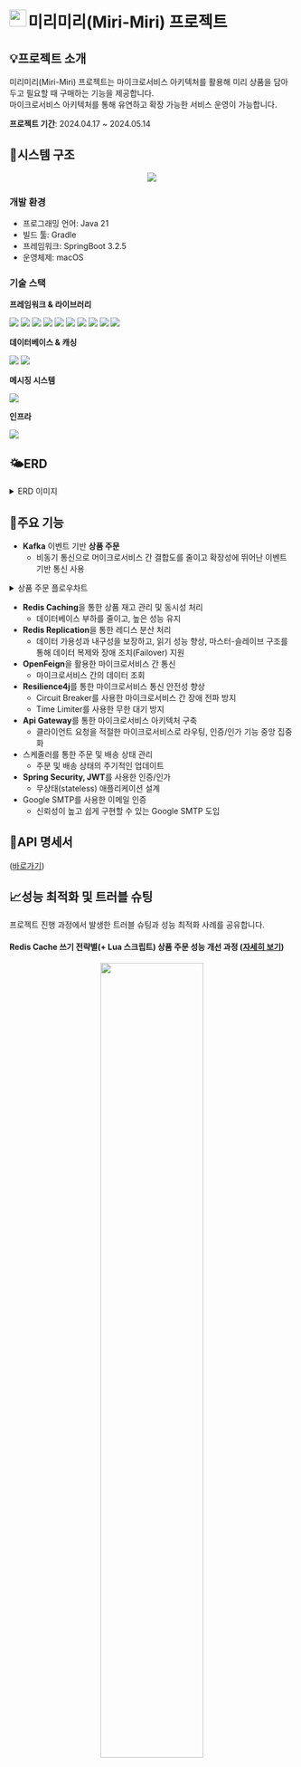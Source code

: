 <span style="margin-left: 10px;"><h1><img src="https://github.com/JYeonJun/miri-miri/assets/97449471/44fdd68b-d4d7-4b87-bbef-b0bb439a8f7f" width="30" height="auto" align="left" />미리미리(Miri-Miri) 프로젝트</h1></span>

## 💡**프로젝트 소개**
미리미리(Miri-Miri) 프로젝트는 마이크로서비스 아키텍처를 활용해 미리 상품을 담아두고 필요할 때 구매하는 기능을 제공합니다.<br/>
마이크로서비스 아키텍처를 통해 유연하고 확장 가능한 서비스 운영이 가능합니다.<br/>

**프로젝트 기간**: 2024.04.17 ~ 2024.05.14

## 🚀**시스템 구조**
<p align="center"><img src="https://github.com/JYeonJun/miri-miri/assets/97449471/8f54fb86-83e5-4f81-86b7-b17faaea4821"/></p>

### 개발 환경
- 프로그래밍 언어: Java 21
- 빌드 툴: Gradle
- 프레임워크: SpringBoot 3.2.5
- 운영체제: macOS

### 기술 스택
**프레임워크 & 라이브러리**
<div>
    <img src="https://img.shields.io/badge/Spring Boot-6DB33F?style=for-the-badge&logo=Spring Boot&logoColor=white"/>
    <img src="https://img.shields.io/badge/Spring Security-6DB33F?style=for-the-badge&logo=Spring Security&logoColor=white"/>
    <img src="https://img.shields.io/badge/Spring Cloud Gateway-6DB33F?style=for-the-badge&logo=Spring Cloud Gateway&logoColor=white"/>
    <img src="https://img.shields.io/badge/Spring Cloud Netflix Eureka-6DB33F?style=for-the-badge&logo=Spring Cloud Netflix Eureka&logoColor=white"/>
    <img src="https://img.shields.io/badge/Spring Cloud Config-6DB33F?style=for-the-badge&logo=Spring Cloud Config&logoColor=white"/>
    <img src="https://img.shields.io/badge/Spring Cloud Bus-6DB33F?style=for-the-badge&logo=Spring Cloud Bus&logoColor=white"/>
    <img src="https://img.shields.io/badge/Spring Cloud OpenFeign-6DB33F?style=for-the-badge&logo=OpenFeign&logoColor=white"/>
    <img src="https://img.shields.io/badge/Spring Cloud Circuit Breaker-6DB33F?style=for-the-badge&logo=CircuitBreaker&logoColor=white"/>
    <img src="https://img.shields.io/badge/Hibernate-59666C?style=for-the-badge&logo=Hibernate&logoColor=white"/>
    <img src="https://img.shields.io/badge/QueryDSL-59666C?style=for-the-badge&logo=QueryDSL&logoColor=white"/>
</div>

**데이터베이스 & 캐싱**
<div>
    <img src="https://img.shields.io/badge/MariaDB-003545?style=for-the-badge&logo=MariaDB&logoColor=white"/>
    <img src="https://img.shields.io/badge/Redis-D92A2A?style=for-the-badge&logo=Redis&logoColor=white"/>
</div>

**메시징 시스템**
<div>
    <img src="https://img.shields.io/badge/Apache Kafka-231F20?style=for-the-badge&logo=Apache Kafka&logoColor=white"/>
</div>

**인프라**
<div>
    <img src="https://img.shields.io/badge/Docker-2496ED?style=for-the-badge&logo=Docker&logoColor=white"/>
</div>

## 🌤️**ERD**
<details>
<summary>ERD 이미지</summary>
<div markdown="1">

<p align="center"><img src="https://github.com/JYeonJun/miri-miri/assets/97449471/cdec958a-9c93-4585-807a-3ec80673e957"/></p>

</div>
</details>

## 📌**주요 기능**
- **Kafka** 이벤트 기반 **상품 주문**
  - 비동기 통신으로 머이크로서비스 간 결합도를 줄이고 확장성에 뛰어난 이벤트 기반 통신 사용
<details>
<summary>상품 주문 플로우차트</summary>
<div markdown="1">

<p align="center"><img src="https://github.com/JYeonJun/miri-miri/assets/97449471/27f2efac-6248-4907-9a4e-ad2517f00e66"/></p>

</div>
</details>

- **Redis Caching**을 통한 상품 재고 관리 및 동시성 처리
  - 데이터베이스 부하를 줄이고, 높은 성능 유지
- **Redis Replication**을 통한 레디스 분산 처리
  - 데이터 가용성과 내구성을 보장하고, 읽기 성능 향상, 마스터-슬레이브 구조를 통해 데이터 복제와 장애 조치(Failover) 지원
- **OpenFeign**을 활용한 마이크로서비스 간 통신
  - 마이크로서비스 간의 데이터 조회
- **Resilience4j**를 통한 마이크로서비스 통신 안전성 향상
  - Circuit Breaker를 사용한 마이크로서비스 간 장애 전파 방지
  - Time Limiter를 사용한 무한 대기 방지
- **Api Gateway**를 통한 마이크로서비스 아키텍처 구축
  - 클라이언트 요청을 적절한 마이크로서비스로 라우팅, 인증/인가 기능 중앙 집중화
- 스케줄러를 통한 주문 및 배송 상태 관리
  - 주문 및 배송 상태의 주기적인 업데이트
- **Spring Security, JWT**를 사용한 인증/인가
  - 무상태(stateless) 애플리케이션 설계
- Google SMTP를 사용한 이메일 인증
  - 신뢰성이 높고 쉽게 구현할 수 있는 Google SMTP 도입

## 📂**API 명세서**
([바로가기](https://documenter.getpostman.com/view/20733282/2sA3JRaKQo))

## 📈**성능 최적화 및 트러블 슈팅**
프로젝트 진행 과정에서 발생한 트러블 슈팅과 성능 최적화 사례를 공유합니다.<br/>
#### **Redis Cache 쓰기 전략별(+ Lua 스크립트) 상품 주문 성능 개선 과정** ([자세히 보기](https://yenjjun187.tistory.com/1039))
<p align="center"><img src="https://github.com/JYeonJun/miri-miri/assets/97449471/3ce54f99-5857-43a0-883e-704aa305a4c7" style="width:60%;"/></p>

- 캐시 쓰기 전략 변경: **Write-Through** → **Write-Back**
- **Lua 스크립트** 적용: Redis의 원자성 활용한 **분산락(Lock) 해제**
- TPS: `164.5` → `431.2` (**약 162.2% 성능 개선**)

#### **트랜잭션과 카프카 이벤트 발행 사이 정합성 문제 해결** ([자세히 보기](https://yenjjun187.tistory.com/1043))
- 문제 상황: MSA 환경에서 트랜잭션과 이벤트 발행의 실행 시점 차이로 인해 데이터 일관성 유지 문제 발생
- 원인: 트랜잭션이 성공적으로 커밋되기 전에 이벤트를 발행하는 로직이 포함되어 있어, 트랜잭션의 실패와 상관없이 이벤트가 발행될 수 있는 구조
- 해결 방법: @TransactionalEventListener를 도입하여 트랜잭션의 결과(커밋 또는 롤백)에 따라 조건적으로 이벤트를 발행하도록 변경 -> 트랜잭션이 성공적으로 커밋된 후에만 이벤트를 발행하고, 트랜잭션이 롤백되는 경우 실패와 관련된 이벤트를 발행하도록 로직 수정

#### **Redis Replication을 사용한 상품 재고 관리** ([자세히 보기](https://yenjjun187.tistory.com/1042))
- 데이터 손실 방지: Redis 복제를 통해 주요 데이터를 여러 인스턴스에 복제하여 데이터 손실 위험 감소
- 성능 향상: 복제된 인스턴스를 통해 읽기 요청을 분산 처리함으로써 읽기 성능 향상
- 고가용성: 하나의 인스턴스에 문제가 발생하더라도 다른 인스턴스를 통해 지속적인 서비스 제공이 가능하여 시스템의 가용성 향상

#### **Kafka에서 동일한 토픽을 여러 서비스에서 소비하는 문제 해결** ([자세히 보기](https://yenjjun187.tistory.com/1040))
- 문제 상황: 주문 취소 기능을 구현하는 과정에서, 동일한 '주문 취소 토픽'을 상품 서비스와 결제 서비스가 동시에 소비하지 못하는 문제 발생
- 원인: 두 서비스가 동일한 컨슈머 그룹을 사용하면서 하나의 토픽에서 메시지를 소비하려 했기 때문에 한 서비스만 메시지를 소비
- 해결 방법: 각 서비스마다 별도의 컨슈머 그룹 ID를 지정하여, 서비스들이 독립적으로 메시지를 소비할 수 있도록 설정

## 🤖실행 방법
### 실행 요구 사항
<details>
<summary>간략히</summary>
<div markdown="1">

1. 빈 폴더 생성
2. application.yml, goods-service.yml, order-service.yml, payment-service.yml, user-service.yml 파일 생성(아래 참고)
3. config-service의 application.yml 파일의 spring.cloud.config.server.native.search-locations 값으로 폴더 위치 지정

**application.yml**
```yaml
token:
  expiration_time: <토큰 만료 시간 단위(밀리초)>
  secret: <JWT 생성에 사용될 시크릿 키>

api:
  gateway:
    ip: <API 게이트웨이 IP 주소>

kafka:
  server: localhost:9092
  # 주문 서비스를 위한 카프카 그룹 ID. 예: 'order-service-group'
  order-group-id: <주문 서비스의 카프카 그룹 ID>
  # 상품 서비스를 위한 카프카 그룹 ID. 예: 'goods-service-group'
  goods-group-id: <상품 서비스의 카프카 그룹 ID>
  # 결제 서비스를 위한 카프카 그룹 ID. 예: 'payment-service-group'
  payment-group-id: <결제 서비스의 카프카 그룹 ID>

miri:
  aes:
    secret-key: AbCdEfGhIjKlMnOpQrStUvWxYz123456
```

**goods-service.yml, order-service.yml, payment-service.yml**
```yaml
database:
  password: mariadb1234
```

**user-service.yml**
```yaml
miri:
  mail:
    username: <이메일 주소>
    password: <구글 앱 비밀번호>

database:
  password: mariadb1234
```

</div>
</details>

### docker-compose.yml 실행
```bash
docker compose up -d
```

### 서비스 실행 순서
```
config-service -> discovery-service -> apigateway-service -> 나머지 서비스(user, order, goods, payment)
```
